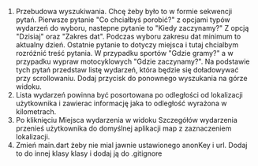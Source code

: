1. Przebudowa wyszukiwania. Chcę żeby było to w formie sekwencji pytań. Pierwsze pytanie "Co chciałbyś porobić?" z opcjami typów wydarzeń do wyboru, nastepne pytanie to "Kiedy zaczynamy?" Z opcją "Dzisiaj" oraz "Zakres dat". Podczas wyboru zakresu dat minimum to aktualny dzień. Ostatnie pytanie to dotyczy miejsca i tutaj chcialbym rozróżnić treść pytania. W przypadku sportów "Gdzie gramy?" a w przypadku wypraw motocyklowych "Gdzie zaczynamy?".
   Na podstawie tych pytań przedstaw listę wydarzeń, która będzie się doładowywać przy scrollowaniu.
   Dodaj przycisk do ponownego wyszukania na górze widoku.
2. Lista wydarzeń powinna być posortowana po odległości od lokalizacji użytkownika i zawierac informację jaka to odległość wyrażona w kilometrach.
3. Po kliknięciu Miejsca wydarzenia w widoku Szczegółów wydarzenia przenieś użytkownika do domyślnej aplikacji map z zaznaczeniem lokalizacji.
4. Zmień main.dart żeby nie mial jawnie ustawionego anonKey i url. Dodaj to do innej klasy klasy i dodaj ją do .gitignore
